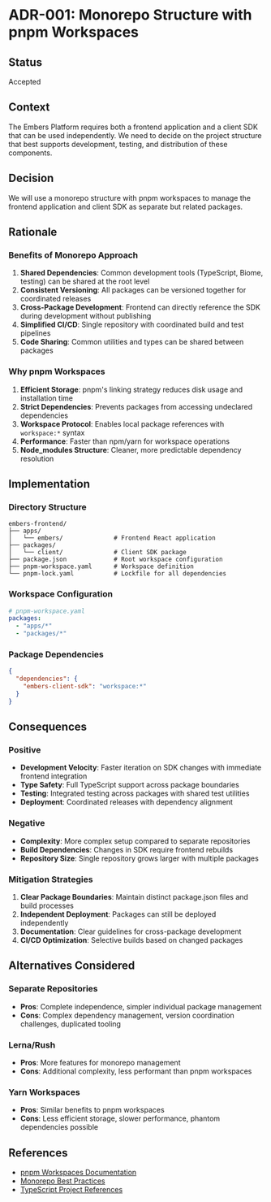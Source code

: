 # ADR-001: Monorepo Structure with pnpm Workspaces

## Status

Accepted

## Context

The Embers Platform requires both a frontend application and a client SDK that can be used independently. We need to decide on the project structure that best supports development, testing, and distribution of these components.

## Decision

We will use a monorepo structure with pnpm workspaces to manage the frontend application and client SDK as separate but related packages.

## Rationale

### Benefits of Monorepo Approach

1. **Shared Dependencies**: Common development tools (TypeScript, Biome, testing) can be shared at the root level
2. **Consistent Versioning**: All packages can be versioned together for coordinated releases
3. **Cross-Package Development**: Frontend can directly reference the SDK during development without publishing
4. **Simplified CI/CD**: Single repository with coordinated build and test pipelines
5. **Code Sharing**: Common utilities and types can be shared between packages

### Why pnpm Workspaces

1. **Efficient Storage**: pnpm's linking strategy reduces disk usage and installation time
2. **Strict Dependencies**: Prevents packages from accessing undeclared dependencies
3. **Workspace Protocol**: Enables local package references with `workspace:*` syntax
4. **Performance**: Faster than npm/yarn for workspace operations
5. **Node_modules Structure**: Cleaner, more predictable dependency resolution

## Implementation

### Directory Structure

```
embers-frontend/
├── apps/
│   └── embers/              # Frontend React application
├── packages/
│   └── client/              # Client SDK package
├── package.json             # Root workspace configuration
├── pnpm-workspace.yaml      # Workspace definition
└── pnpm-lock.yaml           # Lockfile for all dependencies
```

### Workspace Configuration

```yaml
# pnpm-workspace.yaml
packages:
  - "apps/*"
  - "packages/*"
```

### Package Dependencies

```json
{
  "dependencies": {
    "embers-client-sdk": "workspace:*"
  }
}
```

## Consequences

### Positive

- **Development Velocity**: Faster iteration on SDK changes with immediate frontend integration
- **Type Safety**: Full TypeScript support across package boundaries
- **Testing**: Integrated testing across packages with shared test utilities
- **Deployment**: Coordinated releases with dependency alignment

### Negative

- **Complexity**: More complex setup compared to separate repositories
- **Build Dependencies**: Changes in SDK require frontend rebuilds
- **Repository Size**: Single repository grows larger with multiple packages

### Mitigation Strategies

1. **Clear Package Boundaries**: Maintain distinct package.json files and build processes
2. **Independent Deployment**: Packages can still be deployed independently
3. **Documentation**: Clear guidelines for cross-package development
4. **CI/CD Optimization**: Selective builds based on changed packages

## Alternatives Considered

### Separate Repositories

- **Pros**: Complete independence, simpler individual package management
- **Cons**: Complex dependency management, version coordination challenges, duplicated tooling

### Lerna/Rush

- **Pros**: More features for monorepo management
- **Cons**: Additional complexity, less performant than pnpm workspaces

### Yarn Workspaces

- **Pros**: Similar benefits to pnpm workspaces
- **Cons**: Less efficient storage, slower performance, phantom dependencies possible

## References

- [pnpm Workspaces Documentation](https://pnpm.io/workspaces)
- [Monorepo Best Practices](https://monorepo.tools/)
- [TypeScript Project References](https://www.typescriptlang.org/docs/handbook/project-references.html)
